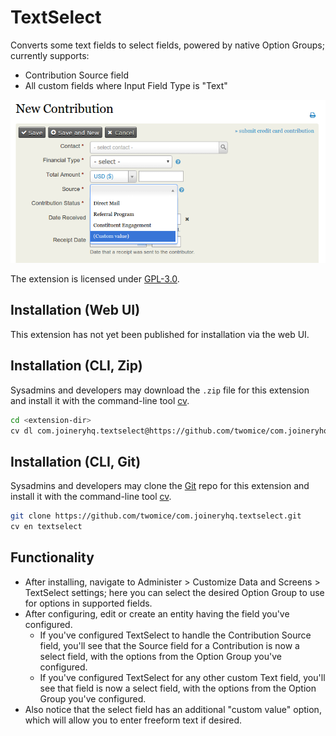# TextSelect

Converts some text fields to select fields, powered by native Option Groups; currently supports:

* Contribution Source field
* All custom fields where Input Field Type is "Text"

![Screenshot](/images/screenshot.png)

The extension is licensed under [GPL-3.0](LICENSE.txt).

## Installation (Web UI)

This extension has not yet been published for installation via the web UI.

## Installation (CLI, Zip)

Sysadmins and developers may download the `.zip` file for this extension and
install it with the command-line tool [cv](https://github.com/civicrm/cv).

```bash
cd <extension-dir>
cv dl com.joineryhq.textselect@https://github.com/twomice/com.joineryhq.textselect/archive/master.zip
```

## Installation (CLI, Git)

Sysadmins and developers may clone the [Git](https://en.wikipedia.org/wiki/Git) repo for this extension and
install it with the command-line tool [cv](https://github.com/civicrm/cv).

```bash
git clone https://github.com/twomice/com.joineryhq.textselect.git
cv en textselect
```

## Functionality

* After installing, navigate to Administer > Customize Data and Screens > TextSelect settings; here you can select the desired Option Group to use for options in supported fields.
* After configuring, edit or create an entity having the field you've configured.
  * If you've configured TextSelect to handle the Contribution Source field, you'll see that the Source field for a Contribution is now a select field, with the options from the Option Group you've configured.
  * If you've configured TextSelect for any other custom Text field, you'll see that field is now a select field, with the options from the Option Group you've configured.
* Also notice that the select field has an additional "custom value" option, which will allow you to enter freeform text if desired.
